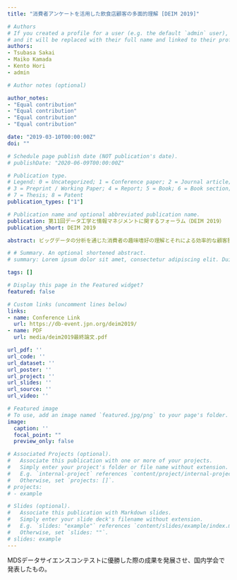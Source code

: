```yaml
---
title: "消費者アンケートを活用した飲食店顧客の多面的理解 [DEIM 2019]"

# Authors
# If you created a profile for a user (e.g. the default `admin` user), write the username (folder name) here 
# and it will be replaced with their full name and linked to their profile.
authors:
- Tsubasa Sakai
- Maiko Kamada
- Kento Hori
- admin

# Author notes (optional)

author_notes:
- "Equal contribution"
- "Equal contribution"
- "Equal contribution"
- "Equal contribution"

date: "2019-03-10T00:00:00Z"
doi: ""

# Schedule page publish date (NOT publication's date).
# publishDate: "2020-06-09T00:00:00Z"

# Publication type.
# Legend: 0 = Uncategorized; 1 = Conference paper; 2 = Journal article;
# 3 = Preprint / Working Paper; 4 = Report; 5 = Book; 6 = Book section;
# 7 = Thesis; 8 = Patent
publication_types: ["1"]

# Publication name and optional abbreviated publication name.
publication: 第11回データ工学と情報マネジメントに関するフォーラム（DEIM 2019）
publication_short: DEIM 2019

abstract: ビッグデータの分析を通じた消費者の趣味嗜好の理解とそれによる効率的な顧客獲得が広く試みられてい る。顧客の年齢・職業といった基本情報や購買履歴の分析から得られる情報は効果的であるが、多様な消費者の嗜 好を考慮すると、より多角的な視点からの消費者の購買心理の理解が必要である。本研究では、消費者の基本情報・ 内面・価値観・行動に関する計 2000 項目ほどの多角的なアンケートデータから「飲食店への来店頻度」を予測する タスクを通じて、各サービスを利用する消費者に特有の特徴量の集合の抽出を行った。結果、飲食店の購買データ のみではできるはずのなかった新たな視点からの消費者嗜好の把握が可能となり、また飲食店ごとに特徴的な消費 者層の把握が可能となった。本研究の結果は、マーケティングにおける消費者の情報収集を検討するうえでの重要 な示唆となる。

# # Summary. An optional shortened abstract.
# summary: Lorem ipsum dolor sit amet, consectetur adipiscing elit. Duis posuere tellus ac convallis placerat. Proin tincidunt magna sed ex sollicitudin condimentum.

tags: []

# Display this page in the Featured widget?
featured: false

# Custom links (uncomment lines below)
links:
- name: Conference Link
  url: https://db-event.jpn.org/deim2019/
- name: PDF
  url: media/deim2019最終論文.pdf

url_pdf: ''
url_code: ''
url_dataset: ''
url_poster: ''
url_project: ''
url_slides: ''
url_source: ''
url_video: ''

# Featured image
# To use, add an image named `featured.jpg/png` to your page's folder. 
image:
  caption: ''
  focal_point: ""
  preview_only: false

# Associated Projects (optional).
#   Associate this publication with one or more of your projects.
#   Simply enter your project's folder or file name without extension.
#   E.g. `internal-project` references `content/project/internal-project/index.md`.
#   Otherwise, set `projects: []`.
# projects:
# - example

# Slides (optional).
#   Associate this publication with Markdown slides.
#   Simply enter your slide deck's filename without extension.
#   E.g. `slides: "example"` references `content/slides/example/index.md`.
#   Otherwise, set `slides: ""`.
# slides: example
---
```


MDSデータサイエンスコンテストに優勝した際の成果を発展させ、国内学会で発表したもの。


<!-- {{% callout note %}}
Click the *Cite* button above to demo the feature to enable visitors to import publication metadata into their reference management software.
{{% /callout %}}

{{% callout note %}}
Create your slides in Markdown - click the *Slides* button to check out the example.
{{% /callout %}}

Supplementary notes can be added here, including [code, math, and images](https://wowchemy.com/docs/writing-markdown-latex/). -->

